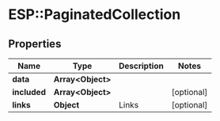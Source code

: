 # ESP::PaginatedCollection

## Properties
Name | Type | Description | Notes
------------ | ------------- | ------------- | -------------
**data** | **Array&lt;Object&gt;** |  | 
**included** | **Array&lt;Object&gt;** |  | [optional] 
**links** | **Object** | Links | [optional] 


